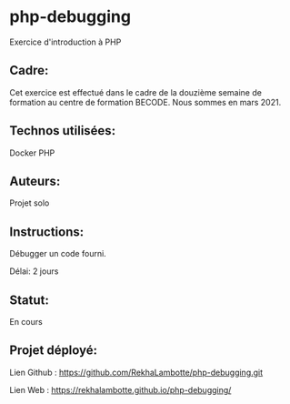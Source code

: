 # php-debugging
Exercice d'introduction à PHP

## Cadre:
Cet exercice est effectué dans le cadre de la douzième semaine de formation au centre de formation BECODE. 
Nous sommes en mars 2021.

## Technos utilisées:
Docker
PHP

## Auteurs: 
Projet solo

## Instructions:
Débugger un code fourni.

Délai: 2 jours

## Statut:
En cours

## Projet déployé: 
Lien Github : https://github.com/RekhaLambotte/php-debugging.git

Lien Web :  https://rekhalambotte.github.io/php-debugging/
